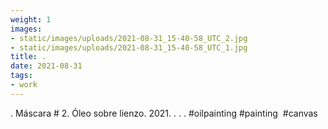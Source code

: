 ```yaml
---
weight: 1
images:
- static/images/uploads/2021-08-31_15-40-58_UTC_2.jpg
- static/images/uploads/2021-08-31_15-40-58_UTC_1.jpg
title: .
date: 2021-08-31
tags:
- work
---
```


.
Máscara # 2.
Óleo sobre lienzo.
2021.
.
.
.
#oilpainting #painting  #canvas
